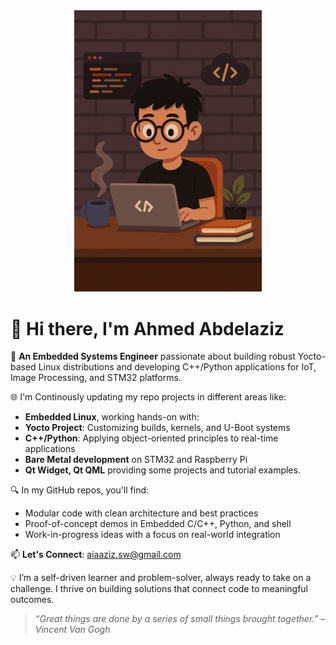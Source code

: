 
<div align="center">
  <a href="https://github.com/aaabdelaziz">
    <img src="./geek-coder.png" alt="Geek Coder" width="300"/>
  </a>
</div>

# 👋 Hi there, I'm Ahmed Abdelaziz

🚀 **An Embedded Systems Engineer** passionate about building robust Yocto-based Linux distributions and developing C++/Python applications for IoT, Image Processing, and STM32 platforms.

🌐 I'm Continously updating my repo projects in different areas like:
-  **Embedded Linux**, working hands-on with:
-  **Yocto Project**: Customizing builds, kernels, and U-Boot systems
-  **C++/Python**: Applying object-oriented principles to real-time applications
-  **Bare Metal development** on STM32 and Raspberry Pi
-  **Qt Widget, Qt QML** providing some projects and tutorial examples.
  
🔍 In my GitHub repos, you'll find:
-  Modular code with clean architecture and best practices
-  Proof-of-concept demos in Embedded C/C++, Python, and shell
-  Work-in-progress ideas with a focus on real-world integration

📫 **Let's Connect**: [aiaaziz.sw@gmail.com](mailto:aiaaziz.sw@gmail.com)

💡 I’m a self-driven learner and problem-solver, always ready to take on a challenge. I thrive on building solutions that connect code to meaningful outcomes.

> *“Great things are done by a series of small things brought together.” – Vincent Van Gogh*
